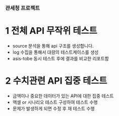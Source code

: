 ### 관세청 프로젝트 
# 1 전체 API 무작위 테스트 
- source 분석을 통해 api 구조를 생성합니다. 
- log 수집을 통해서 대량의 테스트케이스를 생성 
- asis-tobe 동시 테스트 후에 결과를 비교한 리포트함

# 2 수치관련 API 집중 테스트
- 금액이나 중요한 데이터가 있는 API에 대한 집중 테스트
- 액셀 or 시나리오 테스트 구성하여 테스트 수행
- 문제가 발생하게 되면 수정 후 재 테스트 수행



